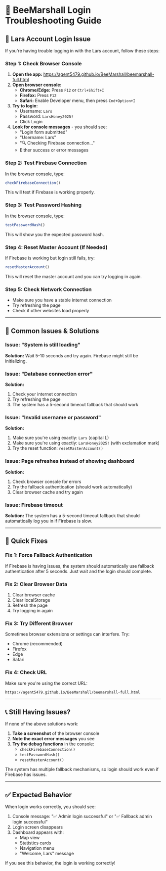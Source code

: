 # 🔐 BeeMarshall Login Troubleshooting Guide

## 🚨 **Lars Account Login Issue**

If you're having trouble logging in with the Lars account, follow these steps:

### **Step 1: Check Browser Console**
1. **Open the app:** https://agent5479.github.io/BeeMarshall/beemarshall-full.html
2. **Open browser console:**
   - **Chrome/Edge:** Press `F12` or `Ctrl+Shift+I`
   - **Firefox:** Press `F12`
   - **Safari:** Enable Developer menu, then press `Cmd+Option+I`
3. **Try to login:**
   - Username: `Lars`
   - Password: `LarsHoney2025!`
   - Click Login
4. **Look for console messages** - you should see:
   - "Login form submitted"
   - "Username: Lars"
   - "🔍 Checking Firebase connection..."
   - Either success or error messages

### **Step 2: Test Firebase Connection**
In the browser console, type:
```javascript
checkFirebaseConnection()
```
This will test if Firebase is working properly.

### **Step 3: Test Password Hashing**
In the browser console, type:
```javascript
testPasswordHash()
```
This will show you the expected password hash.

### **Step 4: Reset Master Account (If Needed)**
If Firebase is working but login still fails, try:
```javascript
resetMasterAccount()
```
This will reset the master account and you can try logging in again.

### **Step 5: Check Network Connection**
- Make sure you have a stable internet connection
- Try refreshing the page
- Check if other websites load properly

---

## 🔧 **Common Issues & Solutions**

### **Issue: "System is still loading"**
**Solution:** Wait 5-10 seconds and try again. Firebase might still be initializing.

### **Issue: "Database connection error"**
**Solution:** 
1. Check your internet connection
2. Try refreshing the page
3. The system has a 5-second timeout fallback that should work

### **Issue: "Invalid username or password"**
**Solution:**
1. Make sure you're using exactly: `Lars` (capital L)
2. Make sure you're using exactly: `LarsHoney2025!` (with exclamation mark)
3. Try the reset function: `resetMasterAccount()`

### **Issue: Page refreshes instead of showing dashboard**
**Solution:**
1. Check browser console for errors
2. Try the fallback authentication (should work automatically)
3. Clear browser cache and try again

### **Issue: Firebase timeout**
**Solution:**
The system has a 5-second timeout fallback that should automatically log you in if Firebase is slow.

---

## 🎯 **Quick Fixes**

### **Fix 1: Force Fallback Authentication**
If Firebase is having issues, the system should automatically use fallback authentication after 5 seconds. Just wait and the login should complete.

### **Fix 2: Clear Browser Data**
1. Clear browser cache
2. Clear localStorage
3. Refresh the page
4. Try logging in again

### **Fix 3: Try Different Browser**
Sometimes browser extensions or settings can interfere. Try:
- Chrome (recommended)
- Firefox
- Edge
- Safari

### **Fix 4: Check URL**
Make sure you're using the correct URL:
```
https://agent5479.github.io/BeeMarshall/beemarshall-full.html
```

---

## 📞 **Still Having Issues?**

If none of the above solutions work:

1. **Take a screenshot** of the browser console
2. **Note the exact error messages** you see
3. **Try the debug functions** in the console:
   - `checkFirebaseConnection()`
   - `testPasswordHash()`
   - `resetMasterAccount()`

The system has multiple fallback mechanisms, so login should work even if Firebase has issues.

---

## ✅ **Expected Behavior**

When login works correctly, you should see:
1. Console message: "✅ Admin login successful" or "✅ Fallback admin login successful"
2. Login screen disappears
3. Dashboard appears with:
   - Map view
   - Statistics cards
   - Navigation menu
   - "Welcome, Lars" message

If you see this behavior, the login is working correctly!
